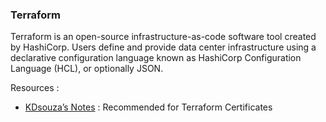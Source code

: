 ### Terraform

Terraform is an open-source infrastructure-as-code software tool created by HashiCorp. Users define and provide data center infrastructure using a declarative configuration language known as HashiCorp Configuration Language (HCL), or optionally JSON.



Resources : 

- [KDsouza’s Notes](kd/index.md) : Recommended for Terraform Certificates